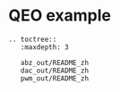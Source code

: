 # QEO example

```{eval-rst}
.. toctree::
   :maxdepth: 3

   abz_out/README_zh
   dac_out/README_zh
   pwm_out/README_zh

```
